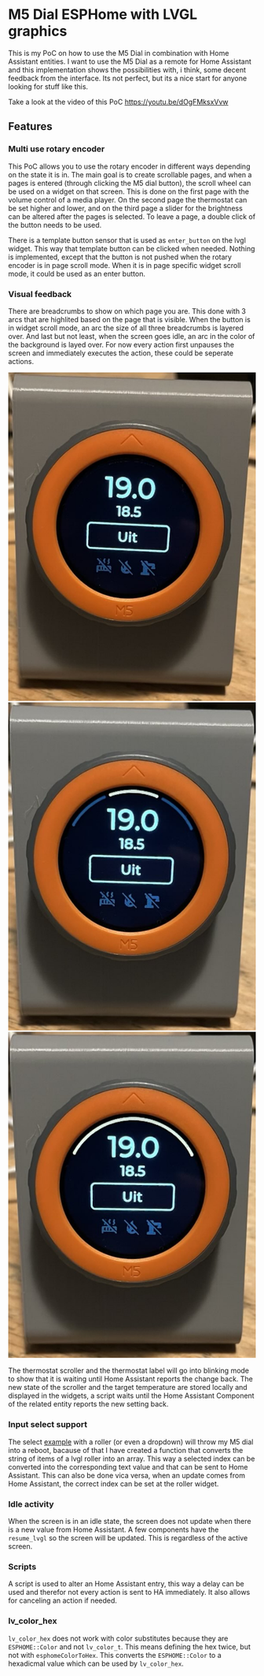 # M5 Dial ESPHome with LVGL graphics

This is my PoC on how to use the M5 Dial in combination with Home Assistant entities. I want to use the M5 Dial as a remote for Home Assistant and this implementation shows the possibilities with, i think, some decent feedback from the interface. Its not perfect, but its a nice start for anyone looking for stuff like this.

Take a look at the video of this PoC
https://youtu.be/dOgFMksxVvw

## Features

### Multi use rotary encoder

This PoC allows you to use the rotary encoder in different ways depending on the state it is in. The main goal is to create scrollable pages, and when a pages is entered (through clicking the M5 dial button), the scroll wheel can be used on a widget on that screen. This is done on the first page with the volume control of a media player. On the second page the thermostat can be set higher and lower, and on the third page a slider for the brightness can be altered after the pages is selected. To leave a page, a double click of the button needs to be used.

There is a template button sensor that is used as `enter_button` on the lvgl widget. This way that template button can be clicked when needed. Nothing is implemented, except that the button is not pushed when the rotary encoder is in page scroll mode. When it is in page specific widget scroll mode, it could be used as an enter button.

### Visual feedback

There are breadcrumbs to show on which page you are. This done with 3 arcs that are highlited based on the page that is visible. When the button is in widget scroll mode, an arc the size of all three breadcrumbs is layered over. And last but not least, when the screen goes idle, an arc in the color of the background is layed over. For now every action first unpauses the screen and immediately executes the action, these could be seperate actions.

![idle](/images/thermostat_idle.png) ![idle](/images/thermostat_pageindicator.png) ![idle](/images/thermostat_rotateonpage.png)

The thermostat scroller and the thermostat label will go into blinking mode to show that it is waiting until Home Assistant reports the change back. The new state of the scroller and the target temperature are stored locally and displayed in the widgets, a script waits until the Home Assistant Component of the related entity reports the new setting back.

### Input select support

The select [example](https://esphome.io/components/select/lvgl.html) with a roller (or even a dropdown) will throw my M5 dial into a reboot, bacause of that I have created a function that converts the string of items of a lvgl roller into an array. This way a selected index can be converted into the corresponding text value and that can be sent to Home Assistant. This can also be done vica versa, when an update comes from Home Assistant, the correct index can be set at the roller widget.

### Idle activity

When the screen is in an idle state, the screen does not update when there is a new value from Home Assistant. A few components have the `resume_lvgl` so the screen will be updated. This is regardless of the active screen.

### Scripts

A script is used to alter an Home Assistant entry, this way a delay can be used and therefor not every action is sent to HA immediately. It also allows for canceling an action if needed.

### lv_color_hex

`lv_color_hex` does not work with color substitutes because they are `ESPHOME::Color` and not `lv_color_t`. This means defining the hex twice, but not with `esphomeColorToHex`. This converts the `ESPHOME::Color` to a hexadicmal value which can be used by `lv_color_hex`.
